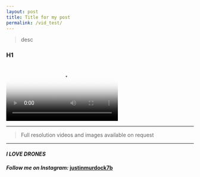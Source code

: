 ```yaml
---
layout: post
title: Title for my post
permalink: /vid_test/
---
```


> desc

### H1

<video src="_templates/test_video.mp4" poster="poster.jpg" style="max-width: 100%; max-height: 100%" controls preload></video>
___

> Full resolution videos and images available on request
___

#### _**I LOVE DRONES**_
#### _Follow me on Instagram:_ [**justinmurdock7b**](https://www.instagram.com/justinmurdock7b/?hl=en)

